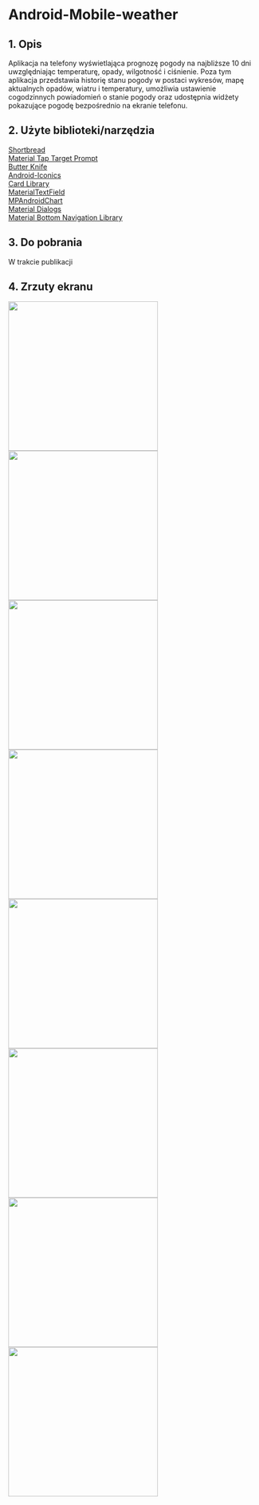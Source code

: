 # Android-Mobile-weather

## 1. Opis
Aplikacja na telefony wyświetlająca prognozę pogody na najbliższe 10 dni uwzględniając temperaturę, opady, wilgotność i ciśnienie. Poza tym aplikacja przedstawia historię stanu pogody w postaci wykresów, mapę aktualnych opadów, wiatru i temperatury, umożliwia ustawienie cogodzinnych powiadomień o stanie pogody oraz udostępnia widżety pokazujące pogodę bezpośrednio na ekranie telefonu. 

## 2. Użyte biblioteki/narzędzia
[Shortbread](https://github.com/MatthiasRobbers/shortbread)  
[Material Tap Target Prompt](https://github.com/sjwall/MaterialTapTargetPrompt)  
[Butter Knife](https://github.com/JakeWharton/butterknife)  
[Android-Iconics](https://github.com/mikepenz/Android-Iconics)  
[Card Library](https://github.com/gabrielemariotti/cardslib)  
[MaterialTextField](https://github.com/florent37/MaterialTextField)  
[MPAndroidChart](https://github.com/PhilJay/MPAndroidChart)  
[Material Dialogs](https://github.com/afollestad/material-dialogs)  
[Material Bottom Navigation Library](https://github.com/sephiroth74/Material-BottomNavigation)  

## 3. Do pobrania
W trakcie publikacji

## 4. Zrzuty ekranu
<img src="https://github.com/sztacheta28/Android-Mobile-weather/blob/master/graphics/Screenshot_2017-08-19-08-58-38.png" width="300">
<img src="https://github.com/sztacheta28/Android-Mobile-weather/blob/master/graphics/Screenshot_2017-08-19-08-58-50.png" width="300">
<img src="https://github.com/sztacheta28/Android-Mobile-weather/blob/master/graphics/Screenshot_2017-08-19-08-59-11.png" width="300">
<img src="https://github.com/sztacheta28/Android-Mobile-weather/blob/master/graphics/Screenshot_2017-08-19-09-00-17.png" width="300">
<img src="https://github.com/sztacheta28/Android-Mobile-weather/blob/master/graphics/Screenshot_2017-08-19-09-00-47.png" width="300">
<img src="https://github.com/sztacheta28/Android-Mobile-weather/blob/master/graphics/Screenshot_2017-08-19-09-00-52.png" width="300">
<img src="https://github.com/sztacheta28/Android-Mobile-weather/blob/master/graphics/Screenshot_2017-08-19-09-00-56.png" width="300">
<img src="https://github.com/sztacheta28/Android-Mobile-weather/blob/master/graphics/Screenshot_2017-08-19-09-01-13.png" width="300">
